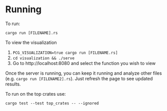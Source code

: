 # Running
To run:

`cargo run [FILENAME].rs`

To view the visualization

1. `PCG_VISUALIZATION=true cargo run [FILENAME.rs]`
2. `cd visualization && ./serve`
3. Go to http://localhost:8080 and select the function you wish to view

Once the server is running, you can keep it running and analyze other files
(e.g. `cargo run [FILENAME2].rs`). Just refresh the page to see updated results.

To run on the top crates use:

`cargo test --test top_crates -- --ignored`
